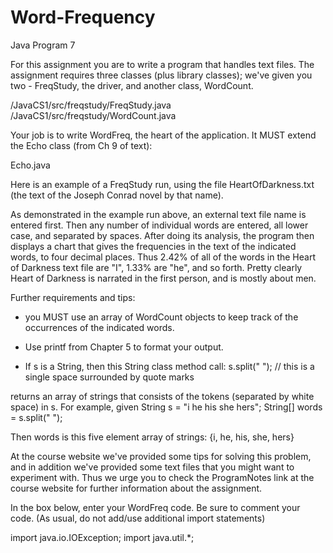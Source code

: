 Word-Frequency
==============

Java Program 7

For this assignment you are to write a program that handles text files. The assignment requires three classes (plus library classes); we've given you two - FreqStudy, the driver, and another class, WordCount. 

/JavaCS1/src/freqstudy/FreqStudy.java
/JavaCS1/src/freqstudy/WordCount.java

Your job is to write WordFreq, the heart of the application. It MUST extend the Echo class (from Ch 9 of text):

Echo.java

Here is an example of a FreqStudy run, using the file HeartOfDarkness.txt (the text of the Joseph Conrad novel by that name).



As demonstrated in the example run above, an external text file name is entered first. Then any number of individual words are entered, all lower case, and separated by spaces. After doing its analysis, the program then displays a chart that gives the frequencies in the text of the indicated words, to four decimal places. Thus 2.42% of all of the words in the Heart of Darkness text file are "I", 1.33% are "he", and so forth. Pretty clearly Heart of Darkness is narrated in the first person, and is mostly about men. 

Further requirements and tips: 

* you MUST use an array of WordCount objects to keep track of the occurrences of the indicated words. 

* Use printf from Chapter 5 to format your output.

* If s is a String, then this String class method call:
s.split(" "); // this is a single space surrounded by quote marks

returns an array of strings that consists of the tokens (separated by white space) in s. For example, given
String s = "i he his she hers";
String[] words = s.split(" ");


Then words is this five element array of strings: {i, he, his, she, hers}

At the course website we've provided some tips for solving this problem, and in addition we've provided some text files that you might want to experiment with. Thus we urge you to check the ProgramNotes link at the course website for further information about the assignment.

In the box below, enter your WordFreq code. Be sure to comment your code. (As usual, do not add/use additional import statements)


import java.io.IOException;
import java.util.*;